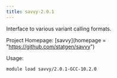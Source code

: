```yaml
---
title: savvy-2.0.1
---
```

Interface to various variant calling formats.

Project Homepage: [savvy](homepage = "https://github.com/statgen/savvy")

Usage:
```
module load savvy/2.0.1-GCC-10.2.0
```
